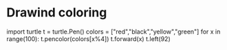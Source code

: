 # Drawind coloring


import turtle
t = turtle.Pen()
colors = ["red","black","yellow","green"]
for x in range(100):
    t.pencolor(colors[x%4])
    t.forward(x)
    t.left(92)
    
